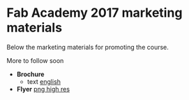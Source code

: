 # Fab Academy 2017 marketing materials

Below the marketing materials for promoting the course.

More to follow soon

- **Brochure** 
  - text [english](./brochure/index.md) 
- **Flyer** [png high res](./flyer/flyer.png)
